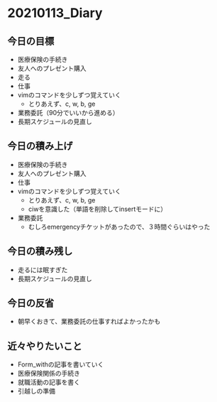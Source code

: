 # 20210113_Diary

## 今日の目標

- 医療保険の手続き
- 友人へのプレゼント購入
- 走る
- 仕事
- vimのコマンドを少しずつ覚えていく
  - とりあえず、c, w, b, ge
- 業務委託（90分でいいから進める）
- 長期スケジュールの見直し

## 今日の積み上げ

- 医療保険の手続き
- 友人へのプレゼント購入
- 仕事
- vimのコマンドを少しずつ覚えていく
  - とりあえず、c, w, b, ge
  - ciwを意識した（単語を削除してinsertモードに）
- 業務委託
  - むしろemergencyチケットがあったので、３時間ぐらいはやった

## 今日の積み残し

- 走るには眠すぎた
- 長期スケジュールの見直し

## 今日の反省

- 朝早くおきて、業務委託の仕事すればよかったかも

## 近々やりたいこと

- Form_withの記事を書いていく
- 医療保険関係の手続き
- 就職活動の記事を書く
- 引越しの準備
